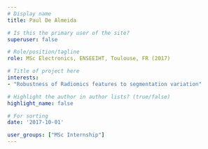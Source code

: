 ```yaml
---
# Display name
title: Paul De Almeida

# Is this the primary user of the site?
superuser: false

# Role/position/tagline
role: MSc Electronics, ENSEEIHT, Toulouse, FR (2017)

# Title of project here
interests:
- "Robustness of Radiomics features to segmentation variation"

# Highlight the author in author lists? (true/false)
highlight_name: false

# For sorting
date: '2017-10-01'

user_groups: ["MSc Internship"]
---
```

